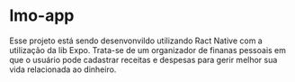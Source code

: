 # lmo-app

Esse projeto está sendo desenvonvildo utilizando Ract Native com a utilização da lib Expo.
Trata-se de um organizador de finanas pessoais em que o usuário pode cadastrar receitas e despesas para gerir melhor sua vida relacionada ao dinheiro.
